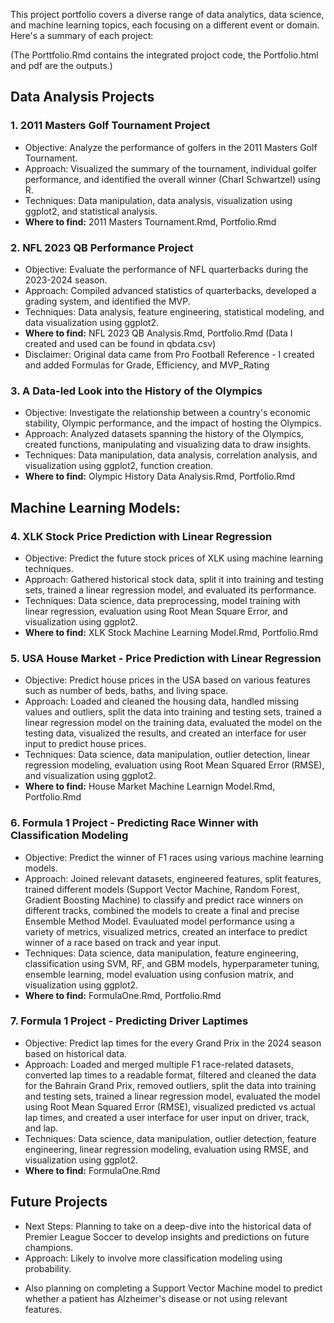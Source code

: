 This project portfolio covers a diverse range of data analytics, data science, and machine learning topics, each focusing on a different event or domain. Here's a summary of each project:

(The Porttfolio.Rmd contains the integrated projoct code, the Portfolio.html and pdf are the outputs.)

## Data Analysis Projects
### 1. 2011 Masters Golf Tournament Project
- Objective: Analyze the performance of golfers in the 2011 Masters Golf Tournament.
- Approach: Visualized the summary of the tournament, individual golfer performance, and identified the overall winner (Charl Schwartzel) using R.
- Techniques: Data manipulation, data analysis, visualization using ggplot2, and statistical analysis.
- **Where to find:** 2011 Masters Tournament.Rmd, Portfolio.Rmd
  
### 2. NFL 2023 QB Performance Project
- Objective: Evaluate the performance of NFL quarterbacks during the 2023-2024 season.
- Approach: Compiled advanced statistics of quarterbacks, developed a grading system, and identified the MVP.
- Techniques: Data analysis, feature engineering, statistical modeling, and data visualization using ggplot2.
- **Where to find:** NFL 2023 QB Analysis.Rmd, Portfolio.Rmd (Data I created and used can be found in qbdata.csv)
- Disclaimer: Original data came from Pro Football Reference - I created and added Formulas for Grade, Efficiency, and MVP_Rating
  
### 3. A Data-led Look into the History of the Olympics
- Objective: Investigate the relationship between a country's economic stability, Olympic performance, and the impact of hosting the Olympics.
- Approach: Analyzed datasets spanning the history of the Olympics, created functions, manipulating and visualizing data to draw insights.
- Techniques: Data manipulation, data analysis, correlation analysis, and visualization using ggplot2, function creation.
- **Where to find:** Olympic History Data Analysis.Rmd, Portfolio.Rmd

## Machine Learning Models:
### 4. XLK Stock Price Prediction with Linear Regression
- Objective: Predict the future stock prices of XLK using machine learning techniques.
- Approach: Gathered historical stock data, split it into training and testing sets, trained a linear regression model, and evaluated its performance.
- Techniques: Data science, data preprocessing, model training with linear regression, evaluation using Root Mean Square Error, and visualization using ggplot2.
- **Where to find:** XLK Stock Machine Learning Model.Rmd, Portfolio.Rmd

### 5. USA House Market - Price Prediction with Linear Regression
- Objective: Predict house prices in the USA based on various features such as number of beds, baths, and living space.
- Approach: Loaded and cleaned the housing data, handled missing values and outliers, split the data into training and testing sets, trained a linear regression model on the training data, evaluated the model on the testing data, visualized the results, and created an interface for user input to predict house prices.
- Techniques: Data science, data manipulation, outlier detection, linear regression modeling, evaluation using Root Mean Squared Error (RMSE), and visualization using ggplot2.
- **Where to find:** House Market Machine Learnign Model.Rmd, Portfolio.Rmd

### 6. Formula 1 Project - Predicting Race Winner with Classification Modeling
- Objective: Predict the winner of F1 races using various machine learning models.
- Approach: Joined relevant datasets, engineered features, split features, trained different models (Support Vector Machine, Random Forest, Gradient Boosting Machine) to classify and predict race winners on  different tracks, combined the models to create a final and precise Ensemble Method Model. Evauluated model performance using a variety of metrics, visualized metrics, created an interface to predict winner of a race based on track and year input.
- Techniques: Data science, data manipulation, feature engineering, classification using SVM, RF, and GBM models, hyperparameter tuning, ensemble learning, model evaluation using confusion matrix, and visualization using ggplot2.
- **Where to find:** FormulaOne.Rmd, Portfolio.Rmd

### 7. Formula 1 Project - Predicting Driver Laptimes
- Objective: Predict lap times for the every Grand Prix in the 2024 season based on historical data.
- Approach: Loaded and merged multiple F1 race-related datasets, converted lap times to a readable format, filtered and cleaned the data for the Bahrain Grand Prix, removed outliers, split the data into training and testing sets, trained a linear regression model, evaluated the model using Root Mean Squared Error (RMSE), visualized predicted vs actual lap times, and created a user interface for user input on driver, track, and lap.
- Techniques: Data science, data manipulation, outlier detection, feature engineering, linear regression modeling, evaluation using RMSE, and visualization using ggplot2.
- **Where to find:** FormulaOne.Rmd

## Future Projects
- Next Steps: Planning to take on a deep-dive into the historical data of Premier League Soccer to develop insights and predictions on future champions.
- Approach: Likely to involve more classification modeling using probability.

* Also planning on completing a Support Vector Machine model to predict whether a patient has Alzheimer's disease or not using relevant features.
